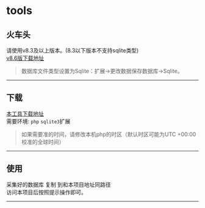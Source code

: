 # tools
## 火车头
请使用v8.3及以上版本。(8.3以下版本不支持sqlite类型)  
[v8.6版下载地址](http://file.locoy.com/v8/LocoySpider_V8.6_Build20150323.rar)  
>数据库文件类型设置为Sqlite：扩展→更改数据保存数据库→Sqlite。
***

## 下载  

[本工具下载地址](https://github.com/ssssyouxi/cmstools/releases)  
需要环境: `php` `sqlite3`扩展
> 如果需要准的时间，请修改本机php的时区（默认时区可能为UTC +00:00 校准的全球时间）


***

## 使用

采集好的数据库  复制  到和本项目地址同路径  
访问本项目后按照提示操作即可。  


***